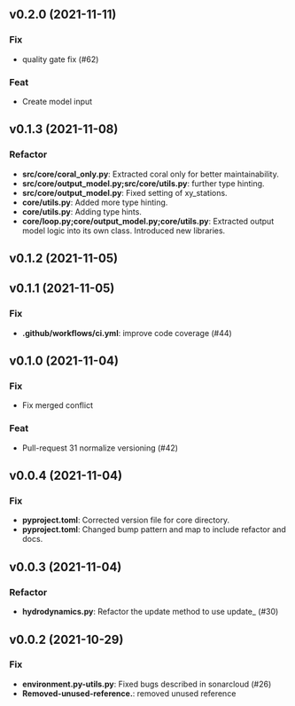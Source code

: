 
## v0.2.0 (2021-11-11)

### Fix

- quality gate fix (#62)

### Feat

- Create model input

## v0.1.3 (2021-11-08)

### Refactor

- **src/core/coral_only.py**: Extracted coral only for better maintainability.
- **src/core/output_model.py;src/core/utils.py**: further type hinting.
- **src/core/output_model.py**: Fixed setting of xy_stations.
- **core/utils.py**: Added more type hinting.
- **core/utils.py**: Adding type hints.
- **core/loop.py;core/output_model.py;core/utils.py**: Extracted output model logic into its own class. Introduced new libraries.

## v0.1.2 (2021-11-05)

## v0.1.1 (2021-11-05)

### Fix

- **.github/workflows/ci.yml**: improve code coverage (#44)

## v0.1.0 (2021-11-04)

### Fix

- Fix merged conflict

### Feat

- Pull-request 31 normalize versioning (#42)

## v0.0.4 (2021-11-04)

### Fix

- **pyproject.toml**: Corrected version file for core directory.
- **pyproject.toml**: Changed bump pattern and map to include refactor and docs.

## v0.0.3 (2021-11-04)

### Refactor

- **hydrodynamics.py**: Refactor the update method to use update_ (#30)

## v0.0.2 (2021-10-29)

### Fix

- **environment.py-utils.py**: Fixed bugs described in sonarcloud (#26)
- **Removed-unused-reference.**: removed unused reference
